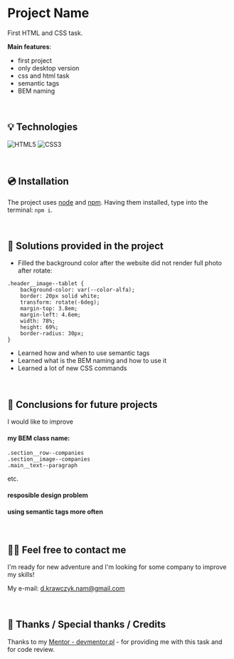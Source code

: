 # Project Name

First HTML and CSS task.

**Main features**:
- first project
- only desktop version
- css and html task
- semantic tags
- BEM naming


&nbsp;
 
## 💡 Technologies
![HTML5](https://img.shields.io/badge/html5-%23E34F26.svg?style=for-the-badge&logo=html5&logoColor=white)
![CSS3](https://img.shields.io/badge/css3-%231572B6.svg?style=for-the-badge&logo=css3&logoColor=white)


&nbsp;
 
## 💿 Installation

The project uses [node](https://nodejs.org/en/) and [npm](https://www.npmjs.com/). Having them installed, type into the terminal: `npm i`.


&nbsp;
 
## 🤔 Solutions provided in the project

- Filled the background color after the website did not render full photo after rotate:
```
.header__image--tablet {
    background-color: var(--color-alfa);
    border: 20px solid white;
    transform: rotate(-6deg);
    margin-top: 3.8em;
    margin-left: 4.6em;
    width: 78%;
    height: 69%;
    border-radius: 30px;
}
```
- Learned how and when to use semantic tags
- Learned what is the BEM naming and how to use it
- Learned a lot of new CSS commands


&nbsp;

## 💭 Conclusions for future projects

I would like to improve

#### my BEM class name:
```
.section__row--companies
.section__image--companies
.main__text--paragraph
```
etc.

#### resposible design problem

#### using semantic tags more often


&nbsp;

## 🙋‍♂️ Feel free to contact me
I'm ready for new adventure and I'm looking for some company to improve my skills!

My e-mail: d.krawczyk.nam@gmail.com


&nbsp;

## 👏 Thanks / Special thanks / Credits
Thanks to my [Mentor - devmentor.pl](https://devmentor.pl/) - for providing me with this task and for code review.

